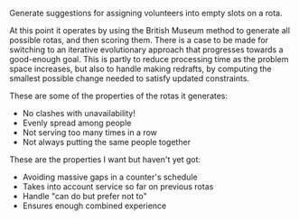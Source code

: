 
Generate suggestions for assigning volunteers into empty slots
on a rota.

At this point it operates by using the British Museum method to
generate all possible rotas, and then scoring them.  There is a
case to be made for switching to an iterative evolutionary
approach that progresses towards a good-enough goal.  This is
partly to reduce processing time as the problem space increases,
but also to handle making redrafts, by computing the smallest
possible change needed to satisfy updated constraints.

These are some of the properties of the rotas it generates:

* No clashes with unavailability!
* Evenly spread among people
* Not serving too many times in a row
* Not always putting the same people together

These are the properties I want but haven't yet got:

* Avoiding massive gaps in a counter's schedule
* Takes into account service so far on previous rotas
* Handle "can do but prefer not to"
* Ensures enough combined experience

